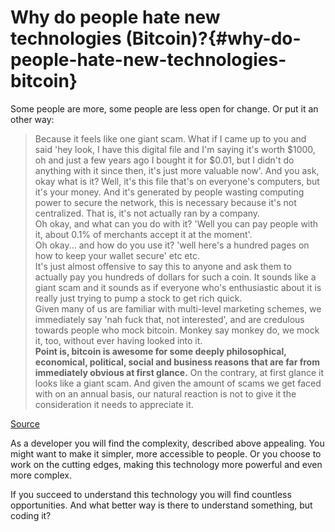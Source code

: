 # Why do people hate new technologies (Bitcoin)?{#why-do-people-hate-new-technologies-bitcoin}

Some people are more, some people are less open for change. Or put it an other way:

> Because it feels like one giant scam. What if I came up to you and said 'hey look, I have this digital file and I'm saying it's worth $1000, oh and just a few years ago I bought it for $0.01, but I didn't do anything with it since then, it's just more valuable now'.
And you ask, okay what is it? Well, it's this file that's on everyone's computers, but it's your money. And it's generated by people wasting computing power to secure the network, this is necessary because it's not centralized. That is, it's not actually ran by a company.  
Oh okay, and what can you do with it? 'Well you can pay people with it, about 0.1% of merchants accept it at the moment'.  
Oh okay... and how do you use it? 'well here's a hundred pages on how to keep your wallet secure' etc etc.  
It's just almost offensive to say this to anyone and ask them to actually pay you hundreds of dollars for such a coin. It sounds like a giant scam and it sounds as if everyone who's enthusiastic about it is really just trying to pump a stock to get rich quick.  
Given many of us are familiar with multi-level marketing schemes, we immediately say 'nah fuck that, not interested', and are credulous towards people who mock bitcoin. Monkey say monkey do, we mock it, too, without ever having looked into it.  
**Point is, bitcoin is awesome for some deeply philosophical, economical, political, social and business reasons that are far from immediately obvious at first glance.** On the contrary, at first glance it looks like a giant scam. And given the amount of scams we get faced with on an annual basis, our natural reaction is not to give it the consideration it needs to appreciate it.  

[Source](https://www.reddit.com/r/Bitcoin/comments/2oh2t9/why_do_people_hate_a_technology_bitcoin/cmn42d3)  
  
As a developer you will find the complexity, described above appealing. You might want to make it simpler, more accessible to people. Or you choose to work on the cutting edges, making this technology more powerful and even more complex.  

If you succeed to understand this technology you will find countless opportunities. And what better way is there to understand something, but coding it?